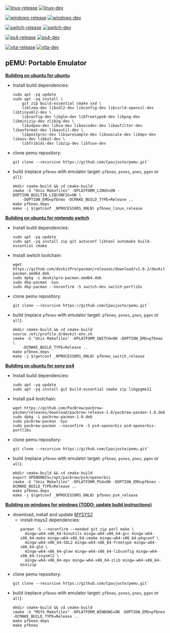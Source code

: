 [![linux-release](https://github.com/Cpasjuste/pemu/actions/workflows/linux-release.yml/badge.svg)](https://github.com/Cpasjuste/pemu/actions/workflows/linux-release.yml)
[![linux-dev](https://github.com/Cpasjuste/pemu/actions/workflows/linux-dev.yml/badge.svg)](https://github.com/Cpasjuste/pemu/actions/workflows/linux-dev.yml)

[![windows-release](https://github.com/Cpasjuste/pemu/actions/workflows/windows-release.yml/badge.svg)](https://github.com/Cpasjuste/pemu/actions/workflows/windows-release.yml)
[![windows-dev](https://github.com/Cpasjuste/pemu/actions/workflows/windows-dev.yml/badge.svg)](https://github.com/Cpasjuste/pemu/actions/workflows/windows-dev.yml)

[![switch-release](https://github.com/Cpasjuste/pemu/actions/workflows/switch-release.yml/badge.svg)](https://github.com/Cpasjuste/pemu/actions/workflows/switch-release.yml)
[![switch-dev](https://github.com/Cpasjuste/pemu/actions/workflows/switch-dev.yml/badge.svg)](https://github.com/Cpasjuste/pemu/actions/workflows/switch-dev.yml)

[![ps4-release](https://github.com/Cpasjuste/pemu/actions/workflows/ps4-release.yml/badge.svg)](https://github.com/Cpasjuste/pemu/actions/workflows/ps4-release.yml)
[![ps4-dev](https://github.com/Cpasjuste/pemu/actions/workflows/ps4-dev.yml/badge.svg)](https://github.com/Cpasjuste/pemu/actions/workflows/ps4-dev.yml)

[![vita-release](https://github.com/Cpasjuste/pemu/actions/workflows/vita-release.yml/badge.svg)](https://github.com/Cpasjuste/pemu/actions/workflows/vita-release.yml)
[![vita-dev](https://github.com/Cpasjuste/pemu/actions/workflows/vita-dev.yml/badge.svg)](https://github.com/Cpasjuste/pemu/actions/workflows/vita-dev.yml)

## pEMU: Portable Emulator

**<ins>Building on ubuntu for ubuntu</ins>**
- Install build dependencies:
    ```
    sudo apt -yq update
    sudo apt -yq install \
        git zip build-essential cmake xxd \
        liblzma-dev libsdl2-dev libconfig-dev libcurl4-openssl-dev libtinyxml2-dev \
        libconfig-dev libglm-dev libfreetype6-dev libpng-dev libminizip-dev zlib1g-dev \
        libvdpau-dev libva-dev libavcodec-dev libavfilter-dev libavformat-dev libavutil-dev \
        libpostproc-dev libswresample-dev libswscale-dev libmpv-dev libass-dev libbz2-dev \
        libfribidi-dev libzip-dev libfuse-dev
    ```
- clone pemu repository:
    ```
    git clone --recursive https://github.com/Cpasjuste/pemu.git`
    ```
- build (replace `pfbneo` with emulator target: `pfbneo`, `psnes`, `pnes`, `pgen` or `all`):
	```
	mkdir cmake-build && cd cmake-build
	cmake -G "Unix Makefiles" -DPLATFORM_LINUX=ON -DOPTION_BUILTIN_LIBCONFIG=ON \
        -DOPTION_EMU=pfbneo -DCMAKE_BUILD_TYPE=Release ..
	make pfbneo.deps
	make -j $(getconf _NPROCESSORS_ONLN) pfbneo_linux_release
	```

**<ins>Building on ubuntu for nintendo switch</ins>**
- Install build dependencies:
    ```
    sudo apt -yq update
    sudo apt -yq install zip git autoconf libtool automake build-essential cmake
    ```
- Install switch toolchain:
    ```
    wget https://github.com/devkitPro/pacman/releases/download/v1.0.2/devkitpro-pacman.amd64.deb
    sudo dpkg -i devkitpro-pacman.amd64.deb
    sudo dkp-pacman -Syu
    sudo dkp-pacman --noconfirm -S switch-dev switch-portlibs
    ```
- clone pemu repository:
    ```
    git clone --recursive https://github.com/Cpasjuste/pemu.git`
    ```
- build (replace `pfbneo` with emulator target: `pfbneo`, `psnes`, `pnes`, `pgen` or `all`):
    ```
    mkdir cmake-build && cd cmake-build
    source /etc/profile.d/devkit-env.sh
    cmake -G "Unix Makefiles" -DPLATFORM_SWITCH=ON -DOPTION_EMU=pfbneo \
        -DCMAKE_BUILD_TYPE=Release ..
    make pfbneo.deps
    make -j $(getconf _NPROCESSORS_ONLN) pfbneo_switch_release
    ```

**<ins>Building on ubuntu for sony ps4</ins>**
- Install build dependencies:
    ```
    sudo apt -yq update
    sudo apt -yq install git build-essential cmake zip libgpgme11
    ```
- Install ps4 toolchain:
    ```
    wget https://github.com/PacBrew/pacbrew-pacman/releases/download/pacbrew-release-1.0/pacbrew-pacman-1.0.deb
    sudo dpkg -i pacbrew-pacman-1.0.deb
    sudo pacbrew-pacman -Syu
    sudo pacbrew-pacman --noconfirm -S ps4-openorbis ps4-openorbis-portlibs
    ```
- clone pemu repository:
    ```
    git clone --recursive https://github.com/Cpasjuste/pemu.git`
    ```
- build (replace `pfbneo` with emulator target: `pfbneo`, `psnes`, `pnes`, `pgen` or `all`):
    ```
    mkdir cmake-build && cd cmake-build
    export OPENORBIS=/opt/pacbrew/ps4/openorbis
    cmake -G "Unix Makefiles" -DPLATFORM_PS4=ON -DOPTION_EMU=pfbneo -DCMAKE_BUILD_TYPE=Release ..
    make pfbneo.deps
    make -j $(getconf _NPROCESSORS_ONLN) pfbneo_ps4_release
    ```

**<ins>Building on windows for windows (TODO: update build instructions)</ins>**
- download, install and update [MYSYS2](http://www.msys2.org/)
  - install msys2 dependencies:
      ```
      pacman -S --noconfirm --needed git zip perl make \
        mingw-w64-x86_64-binutils mingw-w64-x86_64-gcc mingw-w64-x86_64-make mingw-w64-x86_64-cmake mingw-w64-x86_64-pkgconf \
        mingw-w64-x86_64-SDL2 mingw-w64-x86_64-freetype mingw-w64-x86_64-glm \
        mingw-w64-x86_64-glew mingw-w64-x86_64-libconfig mingw-w64-x86_64-tinyxml2 \
        mingw-w64-x86_64-mpv mingw-w64-x86_64-zlib mingw-w64-x86_64-minizip
    ```
- clone pemu repository:
    ```
    git clone --recursive https://github.com/Cpasjuste/pemu.git`
    ```
- build (replace `pfbneo` with emulator target: `pfbneo`, `psnes`, `pnes`, `pgen` or `all`):
    ```
    mkdir cmake-build && cd cmake-build
    cmake -G "MSYS Makefiles" -DPLATFORM_WINDOWS=ON -DOPTION_EMU=pfbneo -DCMAKE_BUILD_TYPE=Release ..
    make pfbneo.deps
    make pfbneo
    ```
